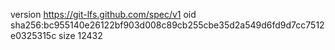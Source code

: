 version https://git-lfs.github.com/spec/v1
oid sha256:bc955140e26122bf903d008c89cb255cbe35d2a549d6fd9d7cc7512e0325315c
size 12432

